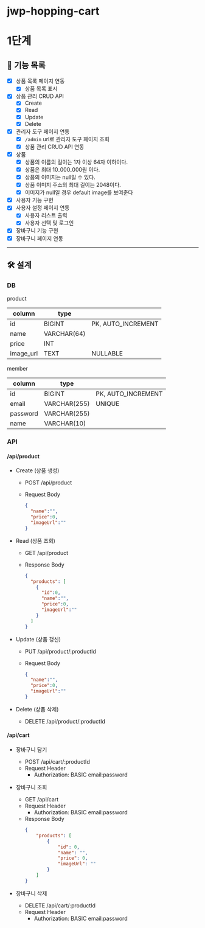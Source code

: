 # jwp-hopping-cart

# 1단계

## 🎯 기능 목록

- [x]  상품 목록 페이지 연동
    - [x]  상품 목록 표시
- [x]  상품 관리 CRUD API
    - [x]  Create
    - [x]  Read
    - [x]  Update
    - [x]  Delete
- [x]  관리자 도구 페이지 연동
    - [x]  `/admin` url로 관리자 도구 페이지 조회
    - [x]  상품 관리 CRUD API 연동
- [x] 상품
    - [x] 상품의 이름의 길이는 1자 이상 64자 이하이다.
    - [x] 상품은 최대 10_000_000원 이다.
    - [x] 상품의 이미지는 null일 수 있다.
    - [x] 상품 이미지 주소의 최대 길이는 2048이다.
    - [x] 이미지가 null일 경우 default image를 보여준다
- [x] 사용자 기능 구현
- [x] 사용자 설정 페이지 연동
    - [x] 사용자 리스트 출력
    - [x] 사용자 선택 및 로그인
- [x] 장바구니 기능 구현
- [x] 장바구니 페이지 연동

---

## 🛠️ 설계

### DB

product

| column    | type        |                    |
|-----------|-------------|--------------------|
| id        | BIGINT      | PK, AUTO_INCREMENT |
| name      | VARCHAR(64) |                    |
| price     | INT         |                    |
| image_url | TEXT        | NULLABLE           |

member

| column    | type         |                    |
|-----------|--------------|--------------------|
| id        | BIGINT       | PK, AUTO_INCREMENT |
| email     | VARCHAR(255) | UNIQUE             |
| password  | VARCHAR(255) |                    |
| name      | VARCHAR(10)  |                    |

### API

#### /api/product

- Create (상품 생성)
    - POST /api/product
    - Request Body

        ```json
        {
          "name":"",
          "price":0,
          "imageUrl":""
        }
        ```

- Read (상품 조회)
    - GET /api/product
    - Response Body

        ```json
        {
          "products": [
            {
              "id":0,
              "name":"",
              "price":0,
              "imageUrl":""
            }
          ]
        }
        ```

- Update (상품 갱신)
    - PUT /api/product/:productId
    - Request Body

        ```json
        {
          "name":"",
          "price":0,
          "imageUrl":""
        }
        ```

- Delete (상품 삭제)
    - DELETE /api/product/:productId

#### /api/cart

- 장바구니 담기
    - POST /api/cart/:productId
    - Request Header
        - Authorization: BASIC email:password

- 장바구니 조회
    - GET /api/cart
    - Request Header
        - Authorization: BASIC email:password
    - Response Body
      ```json
      {
          "products": [
              {
                  "id": 0,
                  "name": "",
                  "price": 0,
                  "imageUrl": ""
              }
          ]
      }
      ```

- 장바구니 삭제
    - DELETE /api/cart/:productId
    - Request Header
        - Authorization: BASIC email:password

